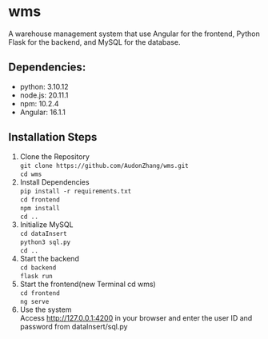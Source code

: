 # wms

A warehouse management system that use Angular for the frontend, Python Flask for the backend, and MySQL for the database.

## Dependencies:

- python: 3.10.12
- node.js: 20.11.1
- npm: 10.2.4
- Angular: 16.1.1

## Installation Steps

1. Clone the Repository
   <br>`git clone https://github.com/AudonZhang/wms.git`
   <br>`cd wms`
2. Install Dependencies
   <br>`pip install -r requirements.txt`
   <br>`cd frontend`
   <br>`npm install`
   <br>`cd ..`
3. Initialize MySQL
   <br>`cd dataInsert`
   <br>`python3 sql.py`
   <br>`cd ..`
4. Start the backend
   <br>`cd backend`
   <br>`flask run`
5. Start the frontend(new Terminal cd wms)
   <br>`cd frontend`
   <br>`ng serve`
6. Use the system
   <br>Access http://127.0.0.1:4200 in your browser and enter the user ID and password from dataInsert/sql.py

